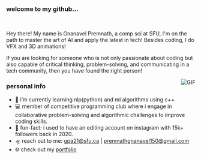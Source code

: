 <h3>welcome to my github...</h3>
<br />

Hey there! My name is Gnanavel Premnath, a comp sci at SFU, I'm on the path to master the art of AI and apply the latest in tech! Besides coding, I do VFX and 3D animations!

If you are looking for someone who is not only passionate about coding but also capable of critical thinking, problem-solving, and communicating in a tech community, then you have found the right person!

 <img align="right" alt="GIF" src="https://media1.giphy.com/media/v1.Y2lkPTc5MGI3NjExdnZoNzBpbHRxcmczcm44N2VwdHhwbms5MjBhaTYzMHlpeGRlNXVhMyZlcD12MV9pbnRlcm5hbF9naWZfYnlfaWQmY3Q9Zw/mj4ruS6mHkdKEdmwc1/giphy.gif" />

<h3>personal info</h3>

- 👾 i’m currently learning nlp(python) and ml algorithms using c++
- 💻 member of competitive programming club where i engage in collaborative problem-solving and algorithmic challenges to improve coding skills.
- 💫 fun-fact: i used to have an editing account on instagram with 15k+ followers back in 2020. 
- 🛸 reach out to me: gpa21@sfu.ca | premnathgnanavel150@gmail.com
- 🌐 check out my <a href="https://gnanavelpremnath.com/">portfolio</a> 

<br />

